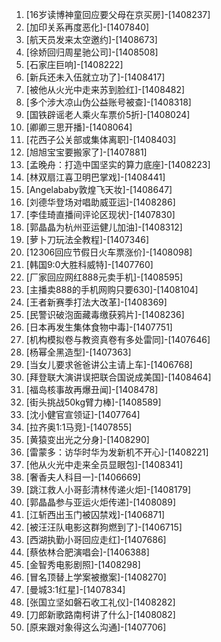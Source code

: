 
1. [16岁读博神童回应要父母在京买房]-[1408237]
1. [加印关系再度恶化]-[1407840]
1. [航天员发来太空邀约]-[1408673]
1. [徐娇回归周星驰公司]-[1408508]
1. [石家庄巨响]-[1408222]
1. [新兵还未入伍就立功了]-[1408417]
1. [被他从火光中走来苏到脸红]-[1408482]
1. [多个涉大凉山伪公益账号被查]-[1408318]
1. [国铁辟谣老人乘火车票价5折]-[1408024]
1. [卿卿三思开播]-[1408064]
1. [花西子公关部或集体离职]-[1408403]
1. [旭旭宝宝要搬家了]-[1407881]
1. [孟晚舟：打造中国坚实的算力底座]-[1408223]
1. [林双扇江喜卫明巴掌戏]-[1408441]
1. [Angelababy敦煌飞天妆]-[1408647]
1. [刘德华登场对唱助威亚运]-[1408286]
1. [李佳琦直播间评论区现状]-[1407830]
1. [郭晶晶为杭州亚运健儿加油]-[1408312]
1. [萝卜刀玩法全教程]-[1407346]
1. [12306回应节假日火车票涨价]-[1408098]
1. [韩国9:0大胜科威特]-[1407760]
1. [厂家回应网红888元卖手机]-[1408595]
1. [主播卖888的手机网购只要630]-[1408104]
1. [王者新赛季打法大改革]-[1408369]
1. [民警识破泡面藏毒缴获鸦片]-[1408236]
1. [日本再发生集体食物中毒]-[1407751]
1. [机构模拟卷与教资真卷有多处雷同]-[1407646]
1. [杨幂全黑造型]-[1407363]
1. [当女儿要求爸爸讲公主请上车]-[1406768]
1. [拜登联大演讲误把联合国说成美国]-[1408464]
1. [福岛核事故再爆丑闻]-[1408478]
1. [街头挑战50kg臂力棒]-[1408589]
1. [沈小健官宣领证]-[1407764]
1. [拉齐奥1:1马竞]-[1407855]
1. [黄猿变出光之分身]-[1408290]
1. [雷蒙多：访华时华为发新机不开心]-[1408221]
1. [他从火光中走来全员显眼包]-[1408341]
1. [奢香夫人科目一]-[1406669]
1. [跳江救人小哥彭清林传递火炬]-[1408179]
1. [郭晶晶参与亚运火炬传递]-[1408089]
1. [江斩西出玉门被囚禁戏]-[1406871]
1. [被汪汪队电影这群狗燃到了]-[1406715]
1. [西湖执勤小哥回应走红]-[1407686]
1. [蔡依林合肥演唱会]-[1406388]
1. [金智秀电影剧照]-[1408298]
1. [冒名顶替上学案被撤案]-[1408270]
1. [曼城3:1红星]-[1407834]
1. [张国立坚如磐石收工礼仪]-[1408282]
1. [刀郎新歌路南柯讲了什么]-[1408082]
1. [原来跟对象得这么沟通]-[1407706]
